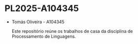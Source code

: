 # PL2025-A104345

* Tomás Oliveira  - A104345

  Este repositório reúne os trabalhos de casa da disciplina de Processamento de Linguagens.
